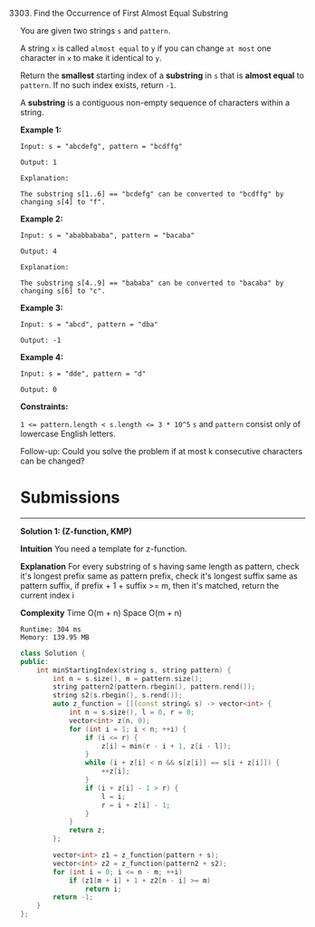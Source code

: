 3303. Find the Occurrence of First Almost Equal Substring

You are given two strings `s` and `pattern`.

A string `x` is called `almost equal` to `y` if you can change `at most` one character in `x` to make it identical to `y`.

Return the **smallest** starting index of a **substring** in `s` that is **almost equal** to `pattern`. If no such index exists, return `-1`.

A **substring** is a contiguous non-empty sequence of characters within a string.
 

**Example 1:**
```
Input: s = "abcdefg", pattern = "bcdffg"

Output: 1

Explanation:

The substring s[1..6] == "bcdefg" can be converted to "bcdffg" by changing s[4] to "f".
```

**Example 2:**
```
Input: s = "ababbababa", pattern = "bacaba"

Output: 4

Explanation:

The substring s[4..9] == "bababa" can be converted to "bacaba" by changing s[6] to "c".
```

**Example 3:**
```
Input: s = "abcd", pattern = "dba"

Output: -1
```

**Example 4:**
```
Input: s = "dde", pattern = "d"

Output: 0
```
 

**Constraints:**

`1 <= pattern.length < s.length <= 3 * 10^5`
`s` and `pattern` consist only of lowercase English letters.
 

Follow-up: Could you solve the problem if at most k consecutive characters can be changed?

# Submissions
---
**Solution 1: (Z-function, KMP)**

__Intuition__
You need a template for z-function.


__Explanation__
For every substring of s having same length as pattern,
check it's longest prefix same as pattern prefix,
check it's longest suffix same as pattern suffix,
if prefix + 1 + suffix >= m, then it's matched,
return the current index i


__Complexity__
Time O(m + n)
Space O(m + n)


```
Runtime: 304 ms
Memory: 139.95 MB
```
```c++
class Solution {
public:
    int minStartingIndex(string s, string pattern) {
        int n = s.size(), m = pattern.size();
        string pattern2(pattern.rbegin(), pattern.rend());
        string s2(s.rbegin(), s.rend());
        auto z_function = [](const string& s) -> vector<int> {
            int n = s.size(), l = 0, r = 0;
            vector<int> z(n, 0);
            for (int i = 1; i < n; ++i) {
                if (i <= r) {
                    z[i] = min(r - i + 1, z[i - l]);
                }
                while (i + z[i] < n && s[z[i]] == s[i + z[i]]) {
                    ++z[i];
                }
                if (i + z[i] - 1 > r) {
                    l = i;
                    r = i + z[i] - 1;
                }
            }
            return z;
        };

        vector<int> z1 = z_function(pattern + s);
        vector<int> z2 = z_function(pattern2 + s2);
        for (int i = 0; i <= n - m; ++i)
            if (z1[m + i] + 1 + z2[n - i] >= m)
                return i;
        return -1;
    }
};
```
